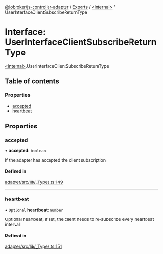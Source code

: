 [@iobroker/js-controller-adapter](../README.md) / [Exports](../modules.md) / [\<internal\>](../modules/internal_.md) / UserInterfaceClientSubscribeReturnType

# Interface: UserInterfaceClientSubscribeReturnType

[\<internal\>](../modules/internal_.md).UserInterfaceClientSubscribeReturnType

## Table of contents

### Properties

- [accepted](internal_.UserInterfaceClientSubscribeReturnType.md#accepted)
- [heartbeat](internal_.UserInterfaceClientSubscribeReturnType.md#heartbeat)

## Properties

### accepted

• **accepted**: `boolean`

If the adapter has accepted the client subscription

#### Defined in

[adapter/src/lib/_Types.ts:149](https://github.com/ioBroker/ioBroker.js-controller/blob/61327866b90efaa299b3a560327c6e11c31c7707/packages/adapter/src/lib/_Types.ts#L149)

___

### heartbeat

• `Optional` **heartbeat**: `number`

Optional heartbeat, if set, the client needs to re-subscribe every heartbeat interval

#### Defined in

[adapter/src/lib/_Types.ts:151](https://github.com/ioBroker/ioBroker.js-controller/blob/61327866b90efaa299b3a560327c6e11c31c7707/packages/adapter/src/lib/_Types.ts#L151)
